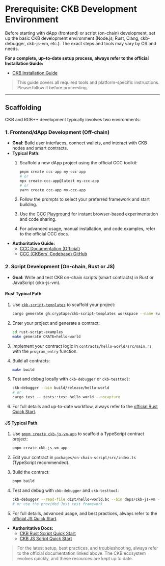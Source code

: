 # Prerequisite: CKB Development Environment

Before starting with dApp (frontend) or script (on-chain) development, set up the basic CKB development environment (Node.js, Rust, Clang, ckb-debugger, ckb-js-vm, etc.). The exact steps and tools may vary by OS and needs.

**For a complete, up-to-date setup process, always refer to the official Installation Guide:**

- [CKB Installation Guide](https://docs.nervos.org/docs/getting-started/installation-guide)

> This guide covers all required tools and platform-specific instructions. Please follow it before proceeding.

---

## Scaffolding

CKB and RGB++ development typically involves two environments:

### 1. Frontend/dApp Development (Off-chain)

- **Goal:** Build user interfaces, connect wallets, and interact with CKB nodes and smart contracts.
- **Typical Path:**
  1. Scaffold a new dApp project using the official CCC toolkit:

     ```sh
     pnpm create ccc-app my-ccc-app
     # or
     npx create-ccc-app@latest my-ccc-app
     # or
     yarn create ccc-app my-ccc-app
     ```

  2. Follow the prompts to select your preferred framework and start building.
  3. Use the [CCC Playground](https://docs.ckbccc.com/docs/CCC#try-in-the-playground) for instant browser-based experimentation and code sharing.
  4. For advanced usage, manual installation, and code examples, refer to the official CCC docs.
- **Authoritative Guide:**
  - [CCC Documentation (Official)](https://docs.ckbccc.com/docs/CCC)
  - [CCC (CKBers' Codebase) GitHub](https://github.com/ckb-devrel/ccc)

### 2. Script Development (On-chain, Rust or JS)

- **Goal:** Write and test CKB on-chain scripts (smart contracts) in Rust or JavaScript (ckb-js-vm).

#### Rust Typical Path

1. Use [`ckb-script-templates`](https://docs.nervos.org/docs/script/rust/rust-quick-start) to scaffold your project:

   ```sh
   cargo generate gh:cryptape/ckb-script-templates workspace --name rust-script-examples
   ```

2. Enter your project and generate a contract:

   ```sh
   cd rust-script-examples
   make generate CRATE=hello-world
   ```

3. Implement your contract logic in `contracts/hello-world/src/main.rs` with the `program_entry` function.
4. Build all contracts:

   ```sh
   make build
   ```

5. Test and debug locally with `ckb-debugger` or `ckb-testtool`:

   ```sh
   ckb-debugger --bin build/release/hello-world
   # or
   cargo test -- tests::test_hello_world --nocapture
   ```

6. For full details and up-to-date workflow, always refer to the [official Rust Quick Start](https://docs.nervos.org/docs/script/rust/rust-quick-start).

#### JS Typical Path

1. Use [`pnpm create ckb-js-vm-app`](https://docs.nervos.org/docs/script/js/js-quick-start) to scaffold a TypeScript contract project:

   ```sh
   pnpm create ckb-js-vm-app
   ```

2. Edit your contract in `packages/on-chain-script/src/index.ts` (TypeScript recommended).
3. Build the contract:

   ```sh
   pnpm build
   ```

4. Test and debug with `ckb-debugger` and `ckb-testtool`:

   ```sh
   ckb-debugger --read-file dist/hello-world.bc --bin deps/ckb-js-vm -- -r
   # or use the provided Jest test framework
   ```

5. For full details, advanced usage, and best practices, always refer to the [official JS Quick Start](https://docs.nervos.org/docs/script/js/js-quick-start).

- **Authoritative Docs:**
  - [CKB Rust Script Quick Start](https://docs.nervos.org/docs/script/rust/rust-quick-start)
  - [CKB JS Script Quick Start](https://docs.nervos.org/docs/script/js/js-quick-start)

> For the latest setup, best practices, and troubleshooting, always refer to the official documentation linked above. The CKB ecosystem evolves quickly, and these resources are kept up to date.
